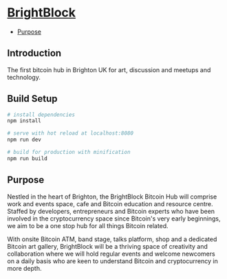 # [BrightBlock](https://www.brightblock.org)

- [Purpose](#purpose)

## Introduction

The first bitcoin hub in Brighton UK for art, discussion and meetups and technology.

## Build Setup

``` bash
# install dependencies
npm install

# serve with hot reload at localhost:8080
npm run dev

# build for production with minification
npm run build
```

## Purpose

Nestled in the heart of Brighton, the BrightBlock Bitcoin Hub will comprise work and events space, cafe and Bitcoin education and resource centre. Staffed by developers, entrepreneurs and Bitcoin experts who have been involved in the cryptocurrency space since Bitcoin's very early beginnings, we aim to be a one stop hub for all things Bitcoin related.

With onsite Bitcoin ATM, band stage, talks platform, shop and a dedicated Bitcoin art gallery, BrightBlock will be a thriving space of creativity and collaboration where we will hold regular events and welcome newcomers on a daily basis who are keen to understand Bitcoin and cryptocurrency in more depth.
